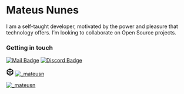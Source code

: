 # Mateus Nunes
<!--<img align="center" src="./programming.gif">-->
<!--<img align="right" src="./computer-illustration.png" width="350"/>-->


<p>I am a self-taught developer, motivated by the power and pleasure that technology offers. I’m looking to collaborate on Open Source projects.</p> 

### Getting in touch

<!--
[![Instagram Badge](https://img.shields.io/badge/-Instagram-6633cc?style=flat-square&labelColor=6633cc&logo=instagram&logoColor=white&link=https://_mateusn)](https://instagram.com/_mateusn) 
[![Linkedin Badge](https://img.shields.io/badge/-Mateus%20Nunes-6633cc?style=flat-square&logo=Protonmail&logoColor=white&link=mailto:mateusnss@protonmail.ch)](mailto:mateusnss@protonmail.ch)
[![Discord Badge](https://img.shields.io/badge/-mateusnssp%234206-6633cc?style=flat-square&logo=discord&logoColor=white&link=)](mateusnssp#4206)
-->
[![Mail Badge](https://img.shields.io/badge/-Mateus%20Nunes-000?style=flat-square&logo=Protonmail&logoColor=white&link=mailto:mateusnss@protonmail.ch)](mailto:mateusnss@protonmail.ch)
[![Discord Badge](https://img.shields.io/badge/-mateusnssp%234206-000?style=flat-square&logo=discord&logoColor=white&link=)](mateusnssp#4206) 

<a href="https://codesandbox.io/u/mateusnssp"><img alt="Mateus Nunes - CodeSandbox" width="20px" src="./icons/codesandbox.svg" /></a>
<a href="https://www.instagram.com/_mateusn/" target="blank"><img src="https://cdn.jsdelivr.net/npm/simple-icons@3.0.1/icons/instagram.svg" alt="_mateusn" height="20" width="20"></a>
<!--<a href="https://twitter.com/_mateusns" target="blank"><img src="https://cdn.jsdelivr.net/npm/simple-icons@3.0.1/icons/twitter.svg" alt="_mateusns" height="20" width="20"></a> -->
<a href="" target="blank"><img src="https://cdn.jsdelivr.net/npm/simple-icons@3.0.1/icons/linkedin.svg" alt="_mateusn" height="20" width="20"></a>

<!--
[![Top Langs](https://github-readme-stats.vercel.app/api/top-langs/?username=mateusnssp&hide=html,css,jupyter+notebook&layout=compact&langs_count=8)](https://github.com/anuraghazra/github-readme-stats)
-->


<!-- redes sociais -->
<div align="center">
<p align="center">
<!--
<a href="https://www.instagram.com/_mateusn/" target="blank"><img align="center" src="https://cdn.jsdelivr.net/npm/simple-icons@3.0.1/icons/instagram.svg" alt="_mateusn" height="40" width="40"></a>
<a href="https://twitter.com/_mateusns" target="blank"><img align="center" src="https://cdn.jsdelivr.net/npm/simple-icons@3.0.1/icons/twitter.svg" alt="_mateusns" height="40" width="40"></a>
<a href="" target="blank"><img align="center" src="https://cdn.jsdelivr.net/npm/simple-icons@3.0.1/icons/facebook.svg" alt="will.constantinov" alt="_mateusn" height="40" width="40"></a>
<a href="" target="blank"><img align="center" src="https://cdn.jsdelivr.net/npm/simple-icons@3.0.1/icons/linkedin.svg" alt="_mateusn" height="40" width="40"></a>
-->
<!--
<a href="" target="blank"><img align="center" src="https://cdn.jsdelivr.net/npm/simple-icons@3.0.1/icons/dev-dot-to.svg" alt="_mateusn" height="40" width="40"></a>
<a href="https://github.com/mateusnssp/" target="blank"><img align="center" src="https://cdn.jsdelivr.net/npm/simple-icons@3.0.1/icons/github.svg" alt="_mateusn" height="40" width="40"></a>
-->

<!--

</p>
</div>


<div align = "center">

<a href="mateusnss@protonmail.ch"><img align="center" src="https://img.shields.io/static/v1?label=&logo=protonmail&message=Protonmail&logoColor=ffffff&color=505061&labelColor=505061"></a> <a href=""><img align="center" src="https://img.shields.io/static/v1?label=&logo=discord&message=mateusnssp%234206&logoColor=ffffff&color=7389D8&labelColor=6A7EC2)]"></a>

</div>


<h2 align="center">Habilidades</h2>

<div align="center">


<img align="center" src="./icons/python-original.svg" width="40" height="40">

<img align="center" src="./icons/html5-original.svg" width="40" height="40">
<img align="center" src="./icons/css3-original.svg" width="40" height="40">
<img align="center" src="./icons/javascript-original.svg" width="40" height="40">
<img align="center" src="./icons/git-original.svg" width="40" height="40">

<img align="center" src="./icons/dot-net-original.svg" width="50" height="60">
<img align="center" src="./icons/csharp-original.svg" width="40" height="40">




<div></br>

<div align="center">
<img align="center" src="https://github-readme-stats.vercel.app/api/top-langs/?username=mateusnssp&layout=compact&hide=Jupyter+Notebook" alt="mateusnssp" />
</div>




<!--
**mateusnssp/mateusnssp** is a ✨ _special_ ✨ repository because its `README.md` (this file) appears on your GitHub profile.

Here are some ideas to get you started:

- 🔭 I’m currently working on ...
- 🌱 I’m currently learning C #, 2D games and web development
- 👯 I’m looking to collaborate on Open Source projects
- 🤔 I’m looking for help with ...
- 💬 Ask me about ...
- 📫 How to reach me: ...
- 😄 Pronouns: ...
- ⚡ Fun fact: ...

html, css, js
c#/dotnet, python, 
git,

-->
